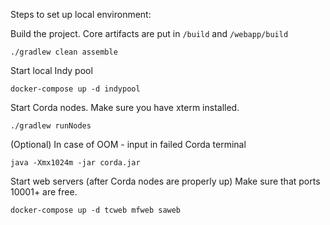 Steps to set up local environment:


Build the project. Core artifacts are put in `/build` and `/webapp/build`

`./gradlew clean assemble`


Start local Indy pool

`docker-compose up -d indypool`


Start Corda nodes.
Make sure you have xterm installed.

`./gradlew runNodes`


(Optional) In case of OOM - input in failed Corda terminal

`java -Xmx1024m -jar corda.jar`


Start web servers (after Corda nodes are properly up)
Make sure that ports 10001+ are free.

`docker-compose up -d tcweb mfweb saweb`
